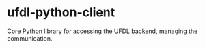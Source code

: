 # ufdl-python-client
Core Python library for accessing the UFDL backend, managing the communication.
